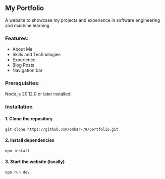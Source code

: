 ## My Portfolio

A website to showcase my projects and experience in software engineering and machine learning.

### Features:
- About Me
- Skills and Technologies
- Experience
- Blog Posts
- Navigation bar

### Prerequisites:
Node.js 20.12.0 or later installed.

### Installation
#### 1. Clone the repository
```
git clone https://github.com/omkar-79/portfolio.git
```
#### 2. Install dependencies
```
npm install
```
#### 3. Start the website (locally)
```
npm run dev
```

